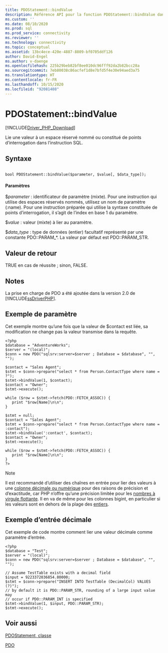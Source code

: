 ```yaml
---
title: PDOStatement::bindValue
description: Référence API pour la fonction PDOStatement::bindValue dans le Pilote Microsoft PDO_SQLSRV pour PHP pour SQL Server.
ms.custom: ''
ms.date: 08/10/2020
ms.prod: sql
ms.prod_service: connectivity
ms.reviewer: ''
ms.technology: connectivity
ms.topic: conceptual
ms.assetid: 13bc4ece-420e-4887-8809-bf0705ddf126
author: David-Engel
ms.author: v-daenge
ms.openlocfilehash: 225b29beb82bf8ee010dc96fff92da2b82bcc28a
ms.sourcegitcommit: 7eb80038c86acfef1d8e7bfd5f4e30e94aed3a75
ms.translationtype: HT
ms.contentlocale: fr-FR
ms.lasthandoff: 10/15/2020
ms.locfileid: "92081408"
---
```

# <a name="pdostatementbindvalue"></a>PDOStatement::bindValue
[!INCLUDE[Driver_PHP_Download](../../includes/driver_php_download.md)]

Lie une valeur à un espace réservé nommé ou constitué de points d’interrogation dans l’instruction SQL.  
  
## <a name="syntax"></a>Syntaxe  
  
```  
  
bool PDOStatement::bindValue($parameter, $value[, $data_type]);  
```  
  
#### <a name="parameters"></a>Paramètres  
$*parameter* : identificateur de paramètre (mixte). Pour une instruction qui utilise des espaces réservés nommés, utilisez un nom de paramètre (:name). Pour une instruction préparée qui utilise la syntaxe constituée de points d’interrogation, il s’agit de l’index en base 1 du paramètre.
  
$*value* : valeur (mixte) à lier au paramètre.  
  
$*data_type* : type de données (entier) facultatif représenté par une constante PDO::PARAM_*. La valeur par défaut est PDO::PARAM_STR.  
  
## <a name="return-value"></a>Valeur de retour  
TRUE en cas de réussite ; sinon, FALSE.  
  
## <a name="remarks"></a>Notes  
  
La prise en charge de PDO a été ajoutée dans la version 2.0 de [!INCLUDE[ssDriverPHP](../../includes/ssdriverphp_md.md)].  
  
## <a name="parameter-example"></a>Exemple de paramètre  
Cet exemple montre qu’une fois que la valeur de $contact est liée, sa modification ne change pas la valeur transmise dans la requête.  
  
```  
<?php  
$database = "AdventureWorks";  
$server = "(local)";  
$conn = new PDO("sqlsrv:server=$server ; Database = $database", "", "");  
  
$contact = "Sales Agent";  
$stmt = $conn->prepare("select * from Person.ContactType where name = ?");  
$stmt->bindValue(1, $contact);  
$contact = "Owner";  
$stmt->execute();  
  
while ($row = $stmt->fetch(PDO::FETCH_ASSOC)) {  
   print "$row[Name]\n\n";  
}  
  
$stmt = null;  
$contact = "Sales Agent";  
$stmt = $conn->prepare("select * from Person.ContactType where name = :contact");  
$stmt->bindValue(':contact', $contact);  
$contact = "Owner";  
$stmt->execute();  
  
while ($row = $stmt->fetch(PDO::FETCH_ASSOC)) {  
   print "$row[Name]\n\n";  
}  
?>  
```

> [!NOTE]
> Il est recommandé d’utiliser des chaînes en entrée pour lier des valeurs à une [colonne décimale ou numérique](../../t-sql/data-types/decimal-and-numeric-transact-sql.md) pour des raisons de précision et d’exactitude, car PHP n’offre qu’une précision limitée pour les [nombres à virgule flottante](https://php.net/manual/en/language.types.float.php). Il en va de même pour les colonnes bigint, en particulier si les valeurs sont en dehors de la plage des [entiers](../../t-sql/data-types/int-bigint-smallint-and-tinyint-transact-sql.md).

## <a name="decimal-input-example"></a>Exemple d’entrée décimale  
Cet exemple de code montre comment lier une valeur décimale comme paramètre d’entrée.  

```
<?php  
$database = "Test";  
$server = "(local)";  
$conn = new PDO("sqlsrv:server=$server ; Database = $database", "", "");  

// Assume TestTable exists with a decimal field 
$input = 9223372036854.80000;
$stmt = $conn->prepare("INSERT INTO TestTable (DecimalCol) VALUES (?)");
// by default it is PDO::PARAM_STR, rounding of a large input value may
// occur if PDO::PARAM_INT is specified
$stmt->bindValue(1, $input, PDO::PARAM_STR);
$stmt->execute();
```
  
## <a name="see-also"></a>Voir aussi  
[PDOStatement, classe](../../connect/php/pdostatement-class.md)

[PDO](https://php.net/manual/book.pdo.php)  
